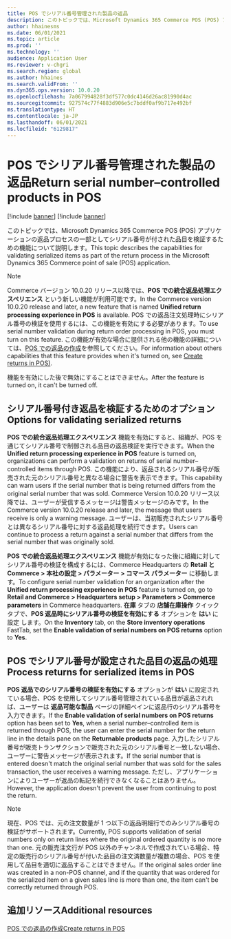 ```yaml
---
title: POS でシリアル番号管理された製品の返品
description: このトピックでは、Microsoft Dynamics 365 Commerce POS (POS) アプリケーションの返品プロセスの一部としてシリアル番号が付された品目を検証するための機能について説明します。
author: hhainesms
ms.date: 06/01/2021
ms.topic: article
ms.prod: ''
ms.technology: ''
audience: Application User
ms.reviewer: v-chgri
ms.search.region: global
ms.author: hhaines
ms.search.validFrom: ''
ms.dyn365.ops.version: 10.0.20
ms.openlocfilehash: 7a067994828f3df577c0dc4146d26ac81990d4ac
ms.sourcegitcommit: 927574c77f4883d906e5c7bddf0af9b717e492bf
ms.translationtype: HT
ms.contentlocale: ja-JP
ms.lasthandoff: 06/01/2021
ms.locfileid: "6129817"
---
```

# <a name="return-serial-numbercontrolled-products-in-pos"></a><span data-ttu-id="7b7c2-103">POS でシリアル番号管理された製品の返品</span><span class="sxs-lookup"><span data-stu-id="7b7c2-103">Return serial number–controlled products in POS</span></span>

[!include [banner](includes/banner.md)]
[!include [banner](includes/preview-banner.md)]

<span data-ttu-id="7b7c2-104">このトピックでは、Microsoft Dynamics 365 Commerce POS (POS) アプリケーションの返品プロセスの一部としてシリアル番号が付された品目を検証するための機能について説明します。</span><span class="sxs-lookup"><span data-stu-id="7b7c2-104">This topic describes the capabilities for validating serialized items as part of the return process in the Microsoft Dynamics 365 Commerce point of sale (POS) application.</span></span>

> [!NOTE]
> <span data-ttu-id="7b7c2-105">Commerce バージョン 10.0.20 リリース以降では、**POS での統合返品処理エクスペリエンス** という新しい機能が利用可能です。</span><span class="sxs-lookup"><span data-stu-id="7b7c2-105">In the Commerce version 10.0.20 release and later, a new feature that is named **Unified return processing experience in POS** is available.</span></span> <span data-ttu-id="7b7c2-106">POS での返品注文処理時にシリアル番号の検証を使用するには、この機能を有効にする必要があります。</span><span class="sxs-lookup"><span data-stu-id="7b7c2-106">To use serial number validation during return order processing in POS, you must turn on this feature.</span></span> <span data-ttu-id="7b7c2-107">この機能が有効な場合に提供される他の機能の詳細については、[POS での返品の作成](POS-returns.md)を参照してください。</span><span class="sxs-lookup"><span data-stu-id="7b7c2-107">For information about others capabilities that this feature provides when it's turned on, see [Create returns in POS)](POS-returns.md).</span></span>
>
> <span data-ttu-id="7b7c2-108">機能を有効にした後で無効にすることはできません。</span><span class="sxs-lookup"><span data-stu-id="7b7c2-108">After the feature is turned on, it can't be turned off.</span></span>

## <a name="options-for-validating-serialized-returns"></a><span data-ttu-id="7b7c2-109">シリアル番号付き返品を検証するためのオプション</span><span class="sxs-lookup"><span data-stu-id="7b7c2-109">Options for validating serialized returns</span></span>

<span data-ttu-id="7b7c2-110">**POS での統合返品処理エクスペリエンス** 機能を有効にすると、組織が、POS を通じてシリアル番号で制御される品目の返品検証を実行できます。</span><span class="sxs-lookup"><span data-stu-id="7b7c2-110">When the **Unified return processing experience in POS** feature is turned on, organizations can perform a validation on returns of serial number–controlled items through POS.</span></span> <span data-ttu-id="7b7c2-111">この機能により、返品されるシリアル番号が販売された元のシリアル番号と異なる場合に警告を表示できます。</span><span class="sxs-lookup"><span data-stu-id="7b7c2-111">This capability can warn users if the serial number that is being returned differs from the original serial number that was sold.</span></span> <span data-ttu-id="7b7c2-112">Commerce Version 10.0.20 リリース以降では、ユーザーが受信するメッセージは警告メッセージのみです。</span><span class="sxs-lookup"><span data-stu-id="7b7c2-112">In the Commerce version 10.0.20 release and later, the message that users receive is only a warning message.</span></span> <span data-ttu-id="7b7c2-113">ユーザーは、当初販売されたシリアル番号とは異なるシリアル番号に対する返品処理を続行できます。</span><span class="sxs-lookup"><span data-stu-id="7b7c2-113">Users can continue to process a return against a serial number that differs from the serial number that was originally sold.</span></span>

<span data-ttu-id="7b7c2-114">**POS での統合返品処理エクスペリエンス** 機能が有効になった後に組織に対してシリアル番号の検証を構成するには、Commerce Headquarters の **Retail と Commerce \> 本社の設定 \> パラメーター \> コマース パラメーター** に移動します。</span><span class="sxs-lookup"><span data-stu-id="7b7c2-114">To configure serial number validation for an organization after the **Unified return processing experience in POS** feature is turned on, go to **Retail and Commerce \> Headquarters setup \> Parameters \> Commerce parameters** in Commerce headquarters.</span></span> <span data-ttu-id="7b7c2-115">**在庫** タブの **店舗在庫操作** クイックタブで、**POS 返品時にシリアル番号の検証を有効にする** オプションを **はい** に設定 します。</span><span class="sxs-lookup"><span data-stu-id="7b7c2-115">On the **Inventory** tab, on the **Store inventory operations** FastTab, set the **Enable validation of serial numbers on POS returns** option to **Yes**.</span></span>

## <a name="process-returns-for-serialized-items-in-pos"></a><span data-ttu-id="7b7c2-116">POS でシリアル番号が設定された品目の返品の処理</span><span class="sxs-lookup"><span data-stu-id="7b7c2-116">Process returns for serialized items in POS</span></span>

<span data-ttu-id="7b7c2-117">**POS 返品でのシリアル番号の検証を有効にする** オプションが **はい** に設定されている場合、POS を使用してシリアル番号管理されている品目が返品されれば、ユーザーは **返品可能な製品** ページの詳細ペインに返品行のシリアル番号を入力できます。</span><span class="sxs-lookup"><span data-stu-id="7b7c2-117">If the **Enable validation of serial numbers on POS returns** option has been set to **Yes**, when a serial number–controlled item is returned through POS, the user can enter the serial number for the return line in the details pane on the **Returnable products** page.</span></span> <span data-ttu-id="7b7c2-118">入力したシリアル番号が販売トランザクションで販売された元のシリアル番号と一致しない場合、ユーザーに警告メッセージが表示されます。</span><span class="sxs-lookup"><span data-stu-id="7b7c2-118">If the serial number that is entered doesn't match the original serial number that was sold for the sales transaction, the user receives a warning message.</span></span> <span data-ttu-id="7b7c2-119">ただし、アプリケーションによりユーザーが返品の転記を続行できなくなることはありません。</span><span class="sxs-lookup"><span data-stu-id="7b7c2-119">However, the application doesn't prevent the user from continuing to post the return.</span></span>

> [!NOTE]
> <span data-ttu-id="7b7c2-120">現在、POS では、元の注文数量が 1 つ以下の返品明細行でのみシリアル番号の検証がサポートされます。</span><span class="sxs-lookup"><span data-stu-id="7b7c2-120">Currently, POS supports validation of serial numbers only on return lines where the original ordered quantity is no more than one.</span></span> <span data-ttu-id="7b7c2-121">元の販売注文行が POS 以外のチャンネルで作成されている場合、特定の販売行のシリアル番号が付いた品目の注文済数量が複数の場合、POS を使用して品目を適切に返品することはできません。</span><span class="sxs-lookup"><span data-stu-id="7b7c2-121">If the original sales order line was created in a non-POS channel, and if the quantity that was ordered for the serialized item on a given sales line is more than one, the item can't be correctly returned through POS.</span></span>

## <a name="additional-resources"></a><span data-ttu-id="7b7c2-122">追加リソース</span><span class="sxs-lookup"><span data-stu-id="7b7c2-122">Additional resources</span></span>

[<span data-ttu-id="7b7c2-123">POS での返品の作成</span><span class="sxs-lookup"><span data-stu-id="7b7c2-123">Create returns in POS</span></span>](POS-returns.md)
